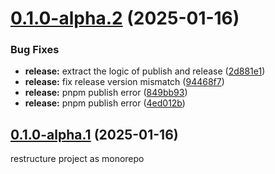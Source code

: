 # [0.1.0-alpha.2](https://github.com/VfanLee/vue-qrcode/compare/v0.1.0-alpha.1...v0.1.0-alpha.2) (2025-01-16)


### Bug Fixes

* **release:** extract the logic of publish and release ([2d881e1](https://github.com/VfanLee/vue-qrcode/commit/2d881e1cefa5c4f029ae1d140659586c7015b215))
* **release:** fix release version mismatch ([94468f7](https://github.com/VfanLee/vue-qrcode/commit/94468f76f578fc46f66d5171eba90056cfa42892))
* **release:** pnpm publish error ([849bb93](https://github.com/VfanLee/vue-qrcode/commit/849bb9350a18d85fcc21dce74a9831eff62bdaa7))
* **release:** pnpm publish error ([4ed012b](https://github.com/VfanLee/vue-qrcode/commit/4ed012bdd93d7d96a29126b846b5e09a87ec371e))



## [0.1.0-alpha.1](https://github.com/VfanLee/vue-qrcode/compare/v0.1.0-alpha.1) (2025-01-16)

restructure project as monorepo
